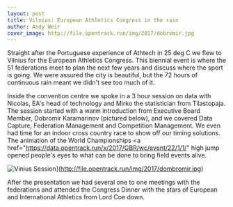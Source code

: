 ```yaml
---
layout: post
title: Vilnius: European Athletics Congress in the rain
author: Andy Weir
cover_image: http://file.opentrack.run/img/2017/dobromir.jpg
---
```


Straight after the Portuguese experience of Athtech in 25 deg C we flew to Vilnius for the European Athletics Congress. This biennial event is where the 51 federations meet to plan the next few years and discuss where the sport is going. We were assured the city is beautiful, but the 72 hours of continuous rain meant we didn't see too much of it.

Inside the convention centre we spoke in a 3 hour session on data with Nicolas, EA's head of technology and Mirko the statistician from Tilastopaja. The session started with a warm introduction from Executive Board Member, Dobromir Karamarinov (pictured below), and we covered Data Capture, Federation Management and Competition Management. We even had time for an indoor cross country race to show off our timing solutions. The animation of the World Championships <a href="https://data.opentrack.run/x/2017/GBR/wc/event/22/1/1/" high jump </a> opened people's eyes to what can be done to bring field events alive.

![Vinius Session](http://file.opentrack.run/img/2017/dobromir.jpg)](http://file.opentrack.run/img/2017/dombromir.jpg)

After the presentation we had several one to one meetings with the federations and attended the Congress Dinner with the stars of European and International Athletics from Lord Coe down.

